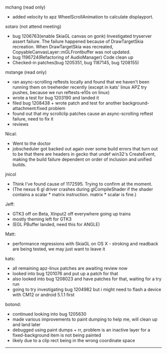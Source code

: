 mchang (read only)
* added velocity to apz WheelScrollAnimation to calculate displayport.



sotaro (not attend meeting)
* bug 1206763(enable SkiaGL canvas on gonk) Investigated tryserver assert failure. The failure happened because of DrawTargetSkia recreation. When DrawTargetSkia was recreated, CopyableCanvasLayer::mGLFrontbuffer was not updated. 
* bug 1196724(Refactoring of AudioManager) Code clean up
* Checked-in patches(bug 1205351, bug 1187145, bug 1208155)



mstange (read only)
* ran async-scrolling reftests locally and found that we haven't been running them on treeherder recently (except in kats' linux APZ try pushes, because we run reftests-e10s on linux)
* wrote a test for bug 1203190 and landed it
* filed bug 1208438 + wrote patch and test for another background-attachment:fixed problem
* found out that my scrollclip patches cause an async-scrolling reftest failure, need to fix it
* reviews



Nical:
* Went to the doctor
* jobscheduler got backed out again over some build errors that turn out to be that there are headers in gecko that undef win32's CreateEvent, making the build failure dependent on order of inclusion and unified builds.



jnicol
* Think I've found cause of 1172595. Trying to confirm at the moment.
* (The nexus 6 gl driver crashes during glCompileShader if the shader contains a scalar * matrix instruction. matrix * scalar is fine.)



Jeff:
* GTK3 off on Beta, XInput2 off everywhere going up trains
* mostly theming left for GTK3
* (EGL PBuffer landed, need this for ANGLE)



Matt:
* performance regressions with SkiaGL on OS X - stroking and readback are being tested, we may just want to leave it



kats:
* all remaining apz-linux patches are awaiting review now
* looked into bug 1201076 and put up a patch for that
* also looked into bug 1208023 and have patches for that, waiting for a try run
* going to try investigating bug 1204982 but i might need to flash a device with CM12 or android 5.1.1 first



botond:
* continued looking into bug 1205630
* made various improvements to paint dumping to help me, will clean up and land later
* debugged using paint dumps + rr, problem is an inactive layer for a fixed-background item is not being painted
* likely due to a clip rect being in the wrong coordinate space



________________


